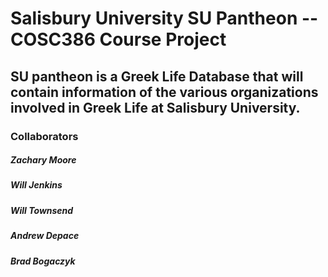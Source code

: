 # Salisbury University SU Pantheon -- COSC386 Course Project
## SU pantheon is a Greek Life Database that will contain information of the various organizations involved in Greek Life at Salisbury University.

### Collaborators<br>
##### Zachary Moore<br>
##### Will Jenkins<br>
##### Will Townsend<br>
##### Andrew Depace<br>
##### Brad Bogaczyk<br>
